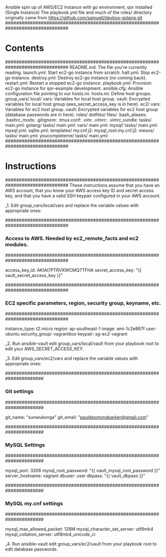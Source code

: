 Ansible spin up of AWS/EC2 instance with go environment, qor installed (Single Instance)
The playbook.yml file and much of the roles/ directory originally came from https://github.com/samuell/devbox-golang.git
###############################################################################
# Contents
###############################################################################
    README.md:      The file you're currently reading.
    launch.yml:     Start ec2-go instance from scratch.
    halt.yml:       Stop ec2-go instance.
    destroy.yml:    Destroy ec2-go instance (no coming back).
    restart.yml:    Restart a stopped ec2-go instance.
    playbook.yml:   Provision ec2-go instance for qor-example development.
    ansible.cfg:    Ansible configuration file pointing to our hosts.ini.
    hosts.ini:      Define host groups.
    group_vars/
        local/
            vars:   Variables for local host group.
            vault:  Encrypted variables for local host group (aws_secret_access_key is in here).
        ec2/
            vars:   Variables for ec2 host group.
            vault:  Encrypted variables for ec2 host group (database passwords are in here).
    roles/
        dotfiles/
            files/
                .bash_aliases:
                .bashrc_mods:
                .gitignore:
                .tmux.conf:
                .vim:
                .vimrc:
                .vimrc_vundle:
            tasks/
                main.yml:
        golang/
            tasks/
                main.yml:
            vars/
                main.yml:
        mysql/
            tasks/
                main.yml:
                mysql.yml:
                sqlite.yml:
            templates/
                my.cnf.j2:
                mysql_root.my.cnf.j2:
        mesos/
            tasks/
                main.yml:
        youcompleteme/
            tasks/
                main.yml:
###############################################################################
# Instructions
###############################################################################
These instructions assume that you have an AWS account, that you know your AWS access key ID and secret access key, and that you have a valid SSH keypair configured in your AWS account.

_1. Edit group_vars/local/vars and replace the variable values with appropriate ones:

###############################################################################
### Access to AWS. Needed by ec2_remote_facts and ec2 modules.
###############################################################################

access_key_id: AKIAI7PTRVXWCMQ7TFHA
secret_access_key: "{{ vault_secret_access_key }}"

###############################################################################
### EC2 specific parameters, region, security group, keyname, etc.
###############################################################################

instance_type:    t2.micro
region:           ap-southeast-1
image:            ami-1c2e887f
user:             ubuntu
security_group:   vagrantbox
keypair:          sg-ec2-vagrant

_2. Run ansible-vault edit group_vars/local/vault from your playbook root to edit your AWS_SECRET_ACCESS_KEY.

_3. Edit group_vars/ec2/vars and replace the variable values with appropriate ones:

######################################################################
### Git settings
######################################################################

git_name: "sunwukonga"
git_email: "pauldesmondparker@gmail.com"

######################################################################
### MySQL Settings
######################################################################

mysql_port: 3306
mysql_root_password: "{{ vault_mysql_root_password }}"
server_hostname: vagrant
dbuser: user
dbpass: "{{ vault_dbpass }}"

######################################################################
### MySQL my.cnf settings
######################################################################

mysql_max_allowed_packet: 128M
mysql_character_set_server: utf8mb4
mysql_collation_server: utf8mb4_unicode_ci

_4. Run ansible-vault edit group_vars/ec2/vault from your playbook root to edit database passwords.


